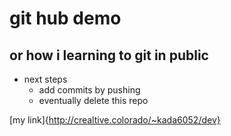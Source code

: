 # git hub demo 
## or how i learning to git in public

* next steps
	* add commits by pushing
	* eventually delete this repo

[my link]{http://crealtive.colorado/~kada6052/dev}
